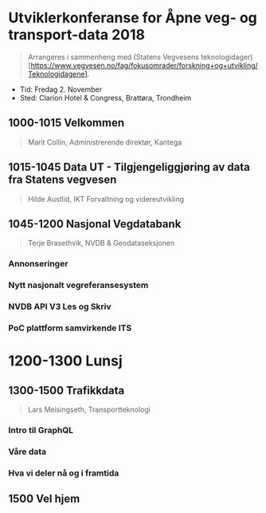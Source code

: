 # Utviklerkonferanse for Åpne veg- og transport-data 2018

> Arrangeres i sammenheng med (Statens Vegvesens teknologidager)[https://www.vegvesen.no/fag/fokusomrader/forskning+og+utvikling/Teknologidagene]. 

* Tid: Fredag 2. November
* Sted: Clarion Hotel & Congress, Brattøra, Trondheim


## 1000-1015 Velkommen
> Marit Collin, Administrerende direktør, Kantega

## 1015-1045 Data UT - Tilgjengeliggjøring av data fra Statens vegvesen
> Hilde Austlid, IKT Forvaltning og videreutvikling

## 1045-1200 Nasjonal Vegdatabank
> Terje Brasethvik, NVDB & Geodataseksjonen

### Annonseringer
### Nytt nasjonalt vegreferansesystem
### NVDB API V3 Les og Skriv
### PoC plattform samvirkende ITS

# 1200-1300 Lunsj

## 1300-1500 Trafikkdata
> Lars Meisingseth, Transportteknologi

### Intro til GraphQL
###	Våre data 
### Hva vi deler nå og i framtida

## 1500 Vel hjem
